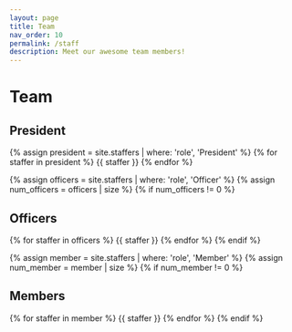 ```yaml
---
layout: page
title: Team
nav_order: 10
permalink: /staff
description: Meet our awesome team members!
---
```


# Team

## President

{% assign president = site.staffers | where: 'role', 'President' %}
{% for staffer in president %}
{{ staffer }}
{% endfor %}

{% assign officers = site.staffers | where: 'role', 'Officer' %}
{% assign num_officers = officers | size %}
{% if num_officers != 0 %}

## Officers

{% for staffer in officers %}
{{ staffer }}
{% endfor %}
{% endif %}

{% assign member = site.staffers | where: 'role', 'Member' %}
{% assign num_member = member | size %}
{% if num_member != 0 %}

## Members

{% for staffer in member %}
{{ staffer }}
{% endfor %}
{% endif %}
